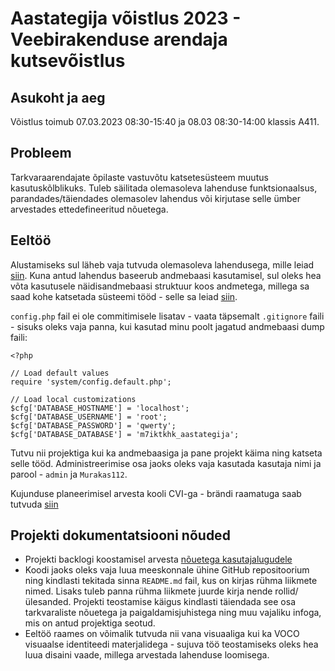 # Aastategija võistlus 2023 - Veebirakenduse arendaja kutsevõistlus

## Asukoht ja aeg
Võistlus toimub 07.03.2023 08:30-15:40 ja 08.03 08:30-14:00 klassis A411. 

## Probleem

Tarkvaraarendajate õpilaste vastuvõtu katsetesüsteem muutus kasutuskõlblikuks. Tuleb säilitada olemasoleva lahenduse funktsionaalsus, parandades/täiendades olemasolev lahendus või kirjutase selle ümber arvestades ettedefineeritud nõuetega.

## Eeltöö

Alustamiseks sul läheb vaja tutvuda olemasoleva lahendusega, mille leiad [siin](https://github.com/AnnaKarutina/at_eeltoo). Kuna antud lahendus baseerub andmebaasi kasutamisel, sul oleks hea võta kasutusele näidisandmebaasi struktuur koos andmetega, millega sa saad kohe katsetada süsteemi tööd - selle sa leiad [siin](https://raw.githubusercontent.com/AnnaKarutina/at2023/master/db.mysql).

```config.php``` fail ei ole commitimisele lisatav - vaata täpsemalt ```.gitignore``` faili - sisuks oleks vaja panna, kui kasutad minu poolt jagatud andmebaasi dump faili:
```
<?php

// Load default values
require 'system/config.default.php';

// Load local customizations
$cfg['DATABASE_HOSTNAME'] = 'localhost';
$cfg['DATABASE_USERNAME'] = 'root';
$cfg['DATABASE_PASSWORD'] = 'qwerty';
$cfg['DATABASE_DATABASE'] = 'm7iktkhk_aastategija';
```

Tutvu nii projektiga kui ka andmebaasiga ja pane projekt käima ning katseta selle tööd. Administreerimise osa jaoks oleks vaja kasutada kasutaja nimi ja parool - ```admin``` ja ```Murakas112```.

Kujunduse planeerimisel arvesta kooli CVI-ga - brändi raamatuga saab tutvuda [siin](https://drive.google.com/file/d/1TIZNzCwhzIpC3B0OkwNv7VzX0UyO5MPq/view?usp=sharing)

## Projekti dokumentatsiooni nõuded
* Projekti backlogi koostamisel arvesta [nõuetega kasutajalugudele](https://docs.google.com/document/d/1hz_VQ-vfcvWQNvyPyGfJq2QFyqreUQnVhIf0vF8sk4A/edit)
* Koodi jaoks oleks vaja luua meeskonnale ühine GitHub repositoorium ning kindlasti tekitada sinna ```README.md``` fail, kus on kirjas rühma liikmete nimed. Lisaks tuleb panna rühma liikmete juurde kirja nende rollid/ülesanded. Projekti teostamise käigus kindlasti täiendada see osa tarkvaraliste nõuetega ja paigaldamisjuhistega ning muu vajaliku infoga, mis on antud projektiga seotud.
* Eeltöö raames on võimalik tutvuda nii vana visuaaliga kui ka VOCO visuaalse identiteedi materjalidega - sujuva töö teostamiseks oleks hea luua disaini vaade, millega arvestada lahenduse loomisega.
